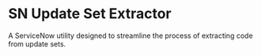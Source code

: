 # SN Update Set Extractor

A ServiceNow utility designed to streamline the process of extracting code from update sets.
